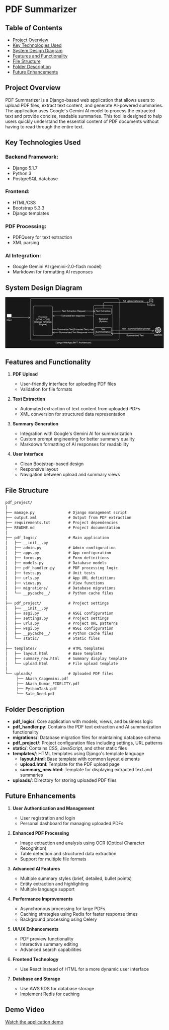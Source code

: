 # PDF Summarizer

## Table of Contents
- [Project Overview](#project-overview)
- [Key Technologies Used](#key-technologies-used)
- [System Design Diagram](#system-design-diagram)
- [Features and Functionality](#features-and-functionality)
- [File Structure](#file-structure)
- [Folder Description](#folder-description)
- [Future Enhancements](#future-enhancements)

## Project Overview
PDF Summarizer is a Django-based web application that allows users to upload PDF files, extract text content, and generate AI-powered summaries. The application uses Google's Gemini AI model to process the extracted text and provide concise, readable summaries. This tool is designed to help users quickly understand the essential content of PDF documents without having to read through the entire text.

## Key Technologies Used
### Backend Framework:
- Django 5.1.7
- Python 3
- PostgreSQL database

### Frontend:
- HTML/CSS
- Bootstrap 5.3.3
- Django templates

### PDF Processing:
- PDFQuery for text extraction
- XML parsing

### AI Integration:
- Google Gemini AI (gemini-2.0-flash model)
- Markdown for formatting AI responses

## System Design Diagram
![System Design Diagram](<./System Design.png>)


## Features and Functionality
1. **PDF Upload**
    - User-friendly interface for uploading PDF files
    - Validation for file formats

2. **Text Extraction**
    - Automated extraction of text content from uploaded PDFs
    - XML conversion for structured data representation

3. **Summary Generation**
    - Integration with Google's Gemini AI for summarization
    - Custom prompt engineering for better summary quality
    - Markdown formatting of AI responses for readability

4. **User Interface**
    - Clean Bootstrap-based design
    - Responsive layout
    - Navigation between upload and summary views

## File Structure
```
pdf_project/
│
├── manage.py               # Django management script
├── output.xml              # Output from PDF extraction
├── requirements.txt        # Project dependencies
├── README.md               # Project documentation
│
├── pdf_logic/              # Main application
│   ├── __init__.py
│   ├── admin.py            # Admin configuration
│   ├── apps.py             # App configuration
│   ├── forms.py            # Form definitions
│   ├── models.py           # Database models
│   ├── pdf_handler.py      # PDF processing logic
│   ├── tests.py            # Unit tests
│   ├── urls.py             # App URL definitions
│   ├── views.py            # View functions
│   ├── migrations/         # Database migrations
│   └── __pycache__/        # Python cache files
│
├── pdf_project/            # Project settings
│   ├── __init__.py
│   ├── asgi.py             # ASGI configuration
│   ├── settings.py         # Project settings
│   ├── urls.py             # Project URL patterns
│   ├── wsgi.py             # WSGI configuration
│   ├── __pycache__/        # Python cache files
│   └── static/             # Static files
│
├── templates/              # HTML templates
│   ├── layout.html         # Base template
│   ├── summary_new.html    # Summary display template
│   └── upload.html         # File upload template
│
└── uploads/                # Uploaded PDF files
     ├── Akash_Capgemini.pdf
     ├── Akash_Kumar_FIDELITY.pdf
     ├── PythonTask.pdf
     └── Sale_Deed.pdf
```

## Folder Description
- **pdf_logic/**: Core application with models, views, and business logic
- **pdf_handler.py**: Contains the PDF text extraction and AI summarization functionality
- **migrations/**: Database migration files for maintaining database schema
- **pdf_project/**: Project configuration files including settings, URL patterns
- **static/**: Contains CSS, JavaScript, and other static files
- **templates/**: HTML templates using Django's template language
  - **layout.html**: Base template with common layout elements
  - **upload.html**: Template for the PDF upload page
  - **summary_new.html**: Template for displaying extracted text and summaries
- **uploads/**: Directory for storing uploaded PDF files

## Future Enhancements
1. **User Authentication and Management**
    - User registration and login
    - Personal dashboard for managing uploaded PDFs

2. **Enhanced PDF Processing**
    - Image extraction and analysis using OCR (Optical Character Recognition)
    - Table detection and structured data extraction
    - Support for multiple file formats

3. **Advanced AI Features**
    - Multiple summary styles (brief, detailed, bullet points)
    - Entity extraction and highlighting
    - Multiple language support

4. **Performance Improvements**
    - Asynchronous processing for large PDFs
    - Caching strategies using Redis for faster response times
    - Background processing using Celery

5. **UI/UX Enhancements**
    - PDF preview functionality
    - Interactive summary editing
    - Advanced search capabilities

6. **Frontend Technology**
    - Use React instead of HTML for a more dynamic user interface

7. **Database and Storage**
    - Use AWS RDS for database storage
    - Implement Redis for caching
 ## Demo Video
 [Watch the application demo](https://drive.google.com/file/d/170HSxfNAkLZMyGoA9bWpYAZB8-YtYkoK/view?usp=sharing)